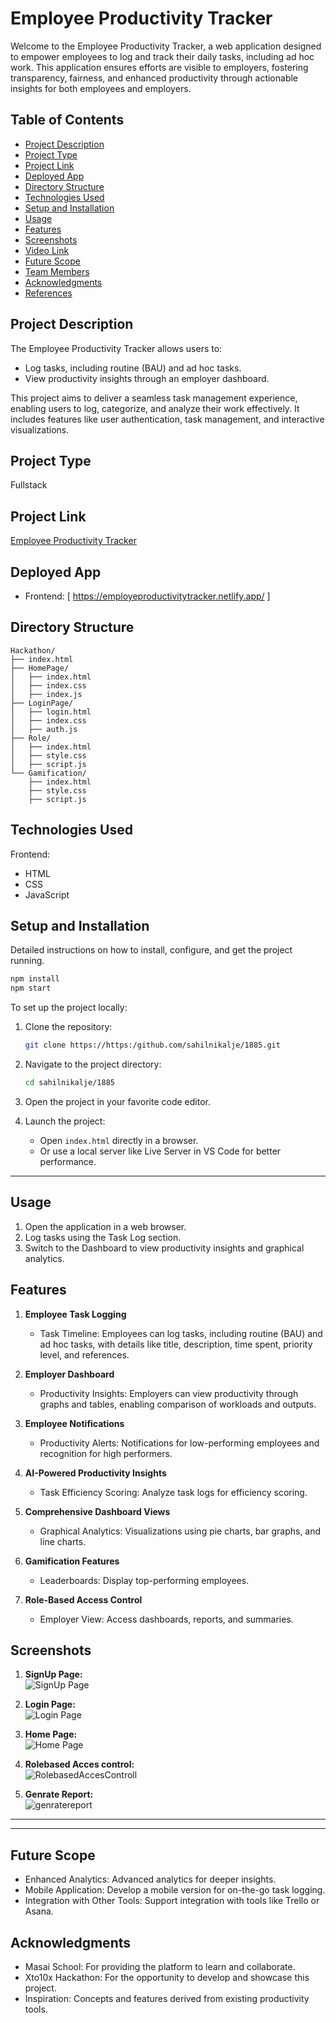 # Employee Productivity Tracker

Welcome to the Employee Productivity Tracker, a web application designed to empower employees to log and track their daily tasks, including ad hoc work. This application ensures efforts are visible to employers, fostering transparency, fairness, and enhanced productivity through actionable insights for both employees and employers.

## Table of Contents

- [Project Description](#project-description)
- [Project Type](#project-type)
- [Project Link](#project-link)
- [Deployed App](#deployed-app)
- [Directory Structure](#directory-structure)
- [Technologies Used](#technologies-used)
- [Setup and Installation](#setup-and-installation)
- [Usage](#usage)
- [Features](#features)
- [Screenshots](#screenshots)
- [Video Link](#video-link)
- [Future Scope](#future-scope)
- [Team Members](#team-members)
- [Acknowledgments](#acknowledgments)
- [References](#references)

## Project Description

The Employee Productivity Tracker allows users to:

- Log tasks, including routine (BAU) and ad hoc tasks.
- View productivity insights through an employer dashboard.

This project aims to deliver a seamless task management experience, enabling users to log, categorize, and analyze their work effectively. It includes features like user authentication, task management, and interactive visualizations.

## Project Type

Fullstack

## Project Link

[Employee Productivity Tracker](https://github.com/maseerabaig/employee-productivity-tracker.git)

## Deployed App

- Frontend: [ https://employeproductivitytracker.netlify.app/ ]

## Directory Structure

```
Hackathon/
├── index.html
├── HomePage/
│   ├── index.html
│   ├── index.css
│   ├── index.js
├── LoginPage/
│   ├── login.html
│   ├── index.css
│   ├── auth.js
├── Role/
│   ├── index.html
│   ├── style.css
│   ├── script.js
└── Gamification/
    ├── index.html
    ├── style.css
    ├── script.js

```

## Technologies Used

Frontend:

- HTML
- CSS
- JavaScript



## Setup and Installation

Detailed instructions on how to install, configure, and get the project running.

```bash
npm install
npm start
```

To set up the project locally:

1. Clone the repository:

   ```bash
   git clone https://https:/github.com/sahilnikalje/1885.git
   ```

2. Navigate to the project directory:

   ```bash
   cd sahilnikalje/1885
   ```

3. Open the project in your favorite code editor.
4. Launch the project:
   - Open `index.html` directly in a browser.
   - Or use a local server like Live Server in VS Code for better performance.

---

## Usage

1. Open the application in a web browser.
2. Log tasks using the Task Log section.
3. Switch to the Dashboard to view productivity insights and graphical analytics.

## Features

1. **Employee Task Logging**

   - Task Timeline: Employees can log tasks, including routine (BAU) and ad hoc tasks, with details like title, description, time spent, priority level, and references.

2. **Employer Dashboard**

   - Productivity Insights: Employers can view productivity through graphs and tables, enabling comparison of workloads and outputs.

3. **Employee Notifications**

   - Productivity Alerts: Notifications for low-performing employees and recognition for high performers.

4. **AI-Powered Productivity Insights**

   - Task Efficiency Scoring: Analyze task logs for efficiency scoring.

5. **Comprehensive Dashboard Views**

   - Graphical Analytics: Visualizations using pie charts, bar graphs, and line charts.

6. **Gamification Features**

   - Leaderboards: Display top-performing employees.

7. **Role-Based Access Control**
   - Employer View: Access dashboards, reports, and summaries.

## Screenshots

1. **SignUp Page:**  
   ![SignUp Page](./Hackathon/Readme%20file/SignupPage.png)

2. **Login Page:**  
   ![Login Page](./Hackathon/Readme%20file/LoginPage.png)

3. **Home Page:**  
   ![Home Page](./Hackathon/Readme%20file/MainDashbaord.png)

4. **Rolebased Acces control:**  
   ![RolebasedAccesControll](./Hackathon/Readme%20file/RolebasedAccesControl.png)

5. **Genrate Report:**  
   ![genratereport](./Hackathon/Readme%20file/genratereport.png)   

---

---

## Future Scope

- Enhanced Analytics: Advanced analytics for deeper insights.
- Mobile Application: Develop a mobile version for on-the-go task logging.
- Integration with Other Tools: Support integration with tools like Trello or Asana.


## Acknowledgments

- Masai School: For providing the platform to learn and collaborate.
- Xto10x Hackathon: For the opportunity to develop and showcase this project.
- Inspiration: Concepts and features derived from existing productivity tools.

